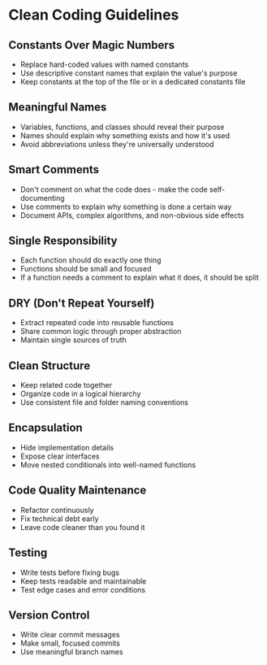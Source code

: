 # Clean Coding Guidelines

## Constants Over Magic Numbers
- Replace hard-coded values with named constants
- Use descriptive constant names that explain the value's purpose
- Keep constants at the top of the file or in a dedicated constants file

## Meaningful Names
- Variables, functions, and classes should reveal their purpose
- Names should explain why something exists and how it's used
- Avoid abbreviations unless they're universally understood

## Smart Comments
- Don't comment on what the code does - make the code self-documenting
- Use comments to explain why something is done a certain way
- Document APIs, complex algorithms, and non-obvious side effects

## Single Responsibility
- Each function should do exactly one thing
- Functions should be small and focused
- If a function needs a comment to explain what it does, it should be split

## DRY (Don't Repeat Yourself)
- Extract repeated code into reusable functions
- Share common logic through proper abstraction
- Maintain single sources of truth

## Clean Structure
- Keep related code together
- Organize code in a logical hierarchy
- Use consistent file and folder naming conventions

## Encapsulation
- Hide implementation details
- Expose clear interfaces
- Move nested conditionals into well-named functions

## Code Quality Maintenance
- Refactor continuously
- Fix technical debt early
- Leave code cleaner than you found it

## Testing
- Write tests before fixing bugs
- Keep tests readable and maintainable
- Test edge cases and error conditions

## Version Control
- Write clear commit messages
- Make small, focused commits
- Use meaningful branch names